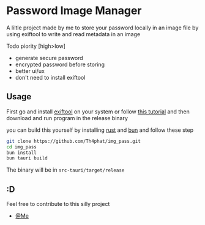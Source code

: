 # Password Image Manager

A liltle project made by me to store your password locally in an image file by using exiftool to write and read metadata in an image

Todo piority [high>low]
- generate secure password
- encrypted password before storing
- better ui/ux
- don't need to install exiftool


## Usage

First go and install [exiftool](https://exiftool.org/) on your system or follow [this tutorial](https://www.youtube.com/watch?v=IVz_S2qgKkg) and then download and run program in the release binary

you can build this yourself by installing [rust](https://www.rust-lang.org/) and [bun](https://bun.sh/) and follow these step
```sh
git clone https://github.com/Th4phat/img_pass.git
cd img_pass
bun install
bun tauri build
```
The binary will be in `src-tauri/target/release`


## :D
Feel free to contribute to this silly project
- [@Me](https://github.com/Th4phat)

